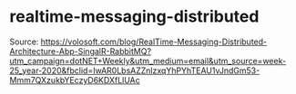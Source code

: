 # realtime-messaging-distributed

Source: https://volosoft.com/blog/RealTime-Messaging-Distributed-Architecture-Abp-SingalR-RabbitMQ?utm_campaign=dotNET+Weekly&utm_medium=email&utm_source=week-25_year-2020&fbclid=IwAR0LbsAZZnlzxqYhPYhTEAU1vJndGm53-Mmm7QXzukbYEczyD6KDXfLlUAc
